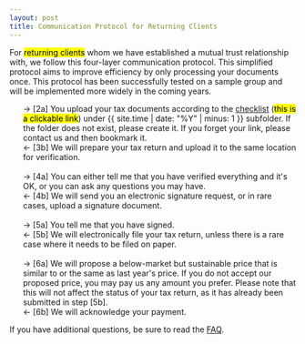 ```yaml
---
layout: post
title: Communication Protocol for Returning Clients
---
```


<html>
<body>

<p>
For <mark>returning clients</mark> whom we have established a mutual trust relationship with, we follow this four-layer communication protocol.
This simplified protocol aims to improve efficiency by only processing your documents once. This protocol has been successfully tested on a sample group and will be implemented more widely in the coming years.
</p>

<ul style="list-style-type:none;">
  <li>&rarr; [2a] You upload your tax documents according to the <a href="/cat/tax/2021/12/31/tax-check-list.html" target="_blank">checklist</a> (<mark>this is a clickable link</mark>) under {{ site.time | date: "%Y" | minus: 1 }} subfolder.
  If the folder does not exist, please create it. If you forget your link, please contact us and then bookmark it.</li>
  <li>&larr; [3b] We will prepare your tax return and upload it to the same location for verification.</li>
  <br>
  <li>&rarr; [4a] You can either tell me that you have verified everything and it's OK, or you can ask any questions you may have.</li>
  <li>&larr; [4b] We will send you an electronic signature request, or in rare cases, upload a signature document.</li>
  <br>
  <li>&rarr; [5a] You tell me that you have signed.</li>
  <li>&larr; [5b] We will electronically file your tax return, unless there is a rare case where it needs to be filed on paper.</li>
  <br>
  <li>&rarr; [6a] We will propose a below-market but sustainable price that is similar to or the same as last year's price. If you do not accept our proposed price, you may pay us any amount you prefer.
                  Please note that this will not affect the status of your tax return, as it has already been submitted in step [5b].</li>
  <li>&larr; [6b] We will acknowledge your payment.</li>
</ul>

<p>
If you have additional questions, be sure to read the <a href="/client/faq.html" target="_blank">FAQ</a>.
</p>

</body>
</html>
